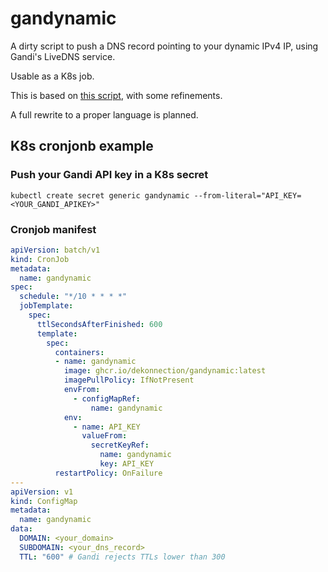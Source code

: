 # gandynamic

A dirty script to push a DNS record pointing to your dynamic IPv4 IP, using Gandi's LiveDNS service.

Usable as a K8s job.

This is based on [this script](https://virtuallytd.com/post/dynamic-dns-using-gandi/), with some refinements.

A full rewrite to a proper language is planned.

## K8s cronjonb example

### Push your Gandi API key in a K8s secret

```shell
kubectl create secret generic gandynamic --from-literal="API_KEY=<YOUR_GANDI_APIKEY>"
```

### Cronjob manifest

```yaml
apiVersion: batch/v1
kind: CronJob
metadata:
  name: gandynamic
spec:
  schedule: "*/10 * * * *"
  jobTemplate:
    spec:
      ttlSecondsAfterFinished: 600
      template:
        spec:
          containers:
          - name: gandynamic
            image: ghcr.io/dekonnection/gandynamic:latest
            imagePullPolicy: IfNotPresent
            envFrom:
              - configMapRef:
                  name: gandynamic
            env:
              - name: API_KEY
                valueFrom:
                  secretKeyRef:
                    name: gandynamic
                    key: API_KEY
          restartPolicy: OnFailure
---
apiVersion: v1
kind: ConfigMap
metadata:
  name: gandynamic
data:
  DOMAIN: <your_domain>
  SUBDOMAIN: <your_dns_record>
  TTL: "600" # Gandi rejects TTLs lower than 300
```

